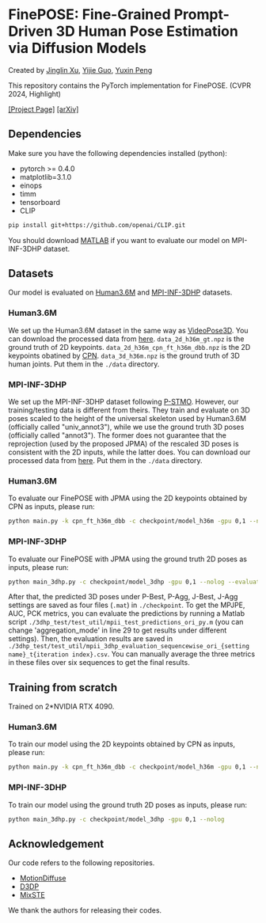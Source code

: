 # FinePOSE: Fine-Grained Prompt-Driven 3D Human Pose Estimation via Diffusion Models

Created by [Jinglin Xu](http://39.108.48.32/XuWebsite/), [Yijie Guo](https://github.com/GYJHSG/), [Yuxin Peng](https://scholar.google.com/citations?user=mFsXPNYAAAAJ&hl=zh-CN)

This repository contains the PyTorch implementation for FinePOSE. (CVPR 2024, Highlight)

[[Project Page]](https://pku-icst-mipl.github.io/FinePOSE_ProjectPage/) [[arXiv]](https://arxiv.org/abs/2405.05216)

## Dependencies

Make sure you have the following dependencies installed (python):

* pytorch >= 0.4.0
* matplotlib=3.1.0
* einops
* timm
* tensorboard
* CLIP

```bash
pip install git+https://github.com/openai/CLIP.git
```

You should download [MATLAB](https://www.mathworks.com/products/matlab-online.html) if you want to evaluate our model on MPI-INF-3DHP dataset.

## Datasets

Our model is evaluated on [Human3.6M](http://vision.imar.ro/human3.6m) and [MPI-INF-3DHP](https://vcai.mpi-inf.mpg.de/3dhp-dataset/) datasets. 

### Human3.6M

We set up the Human3.6M dataset in the same way as [VideoPose3D](https://github.com/facebookresearch/VideoPose3D/blob/master/DATASETS.md).  You can download the processed data from [here](https://drive.google.com/file/d/1FMgAf_I04GlweHMfgUKzB0CMwglxuwPe/view?usp=sharing).  `data_2d_h36m_gt.npz` is the ground truth of 2D keypoints. `data_2d_h36m_cpn_ft_h36m_dbb.npz` is the 2D keypoints obatined by [CPN](https://github.com/GengDavid/pytorch-cpn).  `data_3d_h36m.npz` is the ground truth of 3D human joints. Put them in the `./data` directory.

### MPI-INF-3DHP

We set up the MPI-INF-3DHP dataset following [P-STMO](https://github.com/paTRICK-swk/P-STMO). However, our training/testing data is different from theirs. They train and evaluate on 3D poses scaled to the height of the universal skeleton used by Human3.6M (officially called "univ_annot3"), while we use the ground truth 3D poses (officially called "annot3"). The former does not guarantee that the reprojection (used by the proposed JPMA) of the rescaled 3D poses is consistent with the 2D inputs, while the latter does. You can download our processed data from [here](https://drive.google.com/file/d/1zOM_CvLr4Ngv6Cupz1H-tt1A6bQPd_yg/view?usp=share_link). Put them in the `./data` directory. 
 

### Human3.6M

To evaluate our FinePOSE with JPMA using the 2D keypoints obtained by CPN as inputs, please run:
```bash
python main.py -k cpn_ft_h36m_dbb -c checkpoint/model_h36m -gpu 0,1 --nolog --evaluate best_epoch_20_10.bin -num_proposals 20 -sampling_timesteps 10 -b 4
```

### MPI-INF-3DHP
To evaluate our FinePOSE with JPMA using the ground truth 2D poses as inputs, please run:
```bash
python main_3dhp.py -c checkpoint/model_3dhp -gpu 0,1 --nolog --evaluate best_epoch_20_10.bin -num_proposals 20 -sampling_timesteps 10 -b 4
```
After that, the predicted 3D poses under P-Best, P-Agg, J-Best, J-Agg settings are saved as four files (`.mat`) in `./checkpoint`. To get the MPJPE, AUC, PCK metrics, you can evaluate the predictions by running a Matlab script `./3dhp_test/test_util/mpii_test_predictions_ori_py.m` (you can change 'aggregation_mode' in line 29 to get results under different settings). Then, the evaluation results are saved in `./3dhp_test/test_util/mpii_3dhp_evaluation_sequencewise_ori_{setting name}_t{iteration index}.csv`. You can manually average the three metrics in these files over six sequences to get the final results.

## Training from scratch
Trained on 2*NVIDIA RTX 4090.
### Human3.6M
To train our model using the 2D keypoints obtained by CPN as inputs, please run:
```bash
python main.py -k cpn_ft_h36m_dbb -c checkpoint/model_h36m -gpu 0,1 --nolog
```

### MPI-INF-3DHP
To train our model using the ground truth 2D poses as inputs, please run:
```bash
python main_3dhp.py -c checkpoint/model_3dhp -gpu 0,1 --nolog
```




## Acknowledgement
Our code refers to the following repositories.
* [MotionDiffuse](https://github.com/mingyuan-zhang/MotionDiffuse)
* [D3DP](https://github.com/paTRICK-swk/D3DP)
* [MixSTE](https://github.com/JinluZhang1126/MixSTE)

We thank the authors for releasing their codes.
